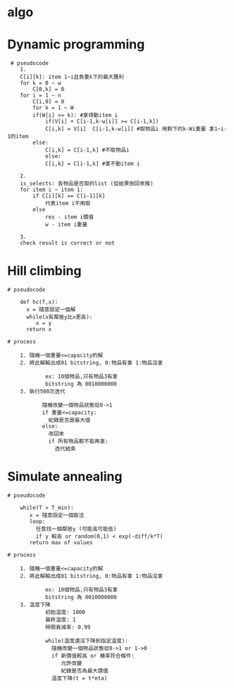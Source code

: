 # algo
        
# Dynamic programming

     # pseudocode
        1.
        C[i][k]: item 1~i且負重k下的最大獲利
        for k = 0 ~ w
            C[0,k] = 0
        for i = 1 ~ n
            C[i,0] = 0
            for k = 1 ~ W
            if(W[i] <= k): #拿得動item i
                if(V[i] + C[i-1,k-w[i]] >= C[i-1,k])
                C[i,k] = V[i]  C[i-1,k-w[i]] #取物品i 用剩下的k-Wi重量 拿1~i-1的item
            else:
                C[i,k] = C[i-1,k] #不取物品i
                else:
                C[i,k] = C[i-1,k] #拿不動item i  

        2.
        is_selects: 各物品是否取的list (從結果倒回來推)
        for item i ~ item 1:
            if C[i][k] == C[i-1][k]
                代表item i不用取
            else
                res - item i價值
                w - item i重量
           
        3. 
        check result is correct or not
# Hill climbing

    # pseudocode
  
        def hc(f,x):
          x = 隨意設定一個解
          while(x有鄰居y比x更高):
             x = y
          return x

    # process

        1. 隨機一個重量<=capacity的解
        2. 將此解輸出成01 bitstring, 0:物品有拿 1:物品沒拿

                ex: 10個物品,只有物品3有拿
                bitstring 為 0010000000
        3. 執行500次迭代

               隨機改變一個物品狀態從0->1
               if 重量<=capacity:
                 紀錄是否是最大值
               else:
                 改回來
                 if 所有物品都不能再拿:
                   迭代結束

# Simulate annealing

    # pseudocode

        while(T > T_min):
           x = 隨意設定一個取法
           loop:
             任意找一個鄰居y (可能高可能低)
             if y 較高 or random(0,1) < exp(-diff/k*T)
           return max of values

    # process

        1. 隨機一個重量<=capacity的解
        2. 將此解輸出成01 bitstring, 0:物品有拿 1:物品沒拿

                ex: 10個物品,只有物品3有拿
                bitstring 為 0010000000
        3. 溫度下降
                初始溫度: 1000
                最終溫度: 1
                時間衰減率: 0.99
                
                while(溫度還沒下降到指定溫度):
                  隨機改變一個物品狀態從0->1 or 1->0
                  if 新價值較高 or 機率符合條件:
                     允許改變
                     紀錄是否為最大價值
                  溫度下降(t = t*eta)
